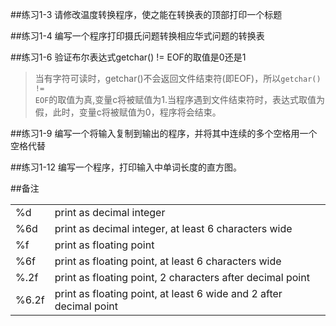 ##练习1-3
请修改温度转换程序，使之能在转换表的顶部打印一个标题

##练习1-4
编写一个程序打印摄氏问题转换相应华式问题的转换表

##练习1-6
验证布尔表达式getchar() != EOF的取值是0还是1
>当有字符可读时，getchar()不会返回文件结束符(即EOF)，所以<code>getchar() != EOF</code>的取值为真,变量c将被赋值为1.当程序遇到文件结束符时，表达式取值为假，此时，变量c将被赋值为0，程序将会结束。

##练习1-9
编写一个将输入复制到输出的程序，并将其中连续的多个空格用一个空格代替

##练习1-12
编写一个程序，打印输入中单词长度的直方图。

##备注
<table>
<tr><td>%d</td><td>print as decimal integer</td>  
<tr><td>%6d</td><td>print as decimal integer, at least 6 characters wide </td>
<tr><td>%f</td><td>   print as floating point  </td>
<tr><td>%6f</td> <td> print as floating point, at least 6 characters wide </td> 
<tr><td>%.2f</td><td>  print as floating point, 2 characters after decimal point </td> 
<tr><td>%6.2f</td><td>    print as floating point, at least 6 wide and 2 after decimal point</td>
</table> 